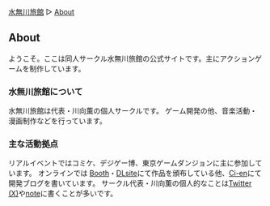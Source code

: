 [水無川旅館](/top) ▷ [About](/about)

## About

ようこそ。ここは同人サークル水無川旅館の公式サイトです。主にアクションゲームを制作しています。

### 水無川旅館について

水無川旅館は代表・川向薫の個人サークルです。
ゲーム開発の他、音楽活動・漫画制作などを行っています。

### 主な活動拠点

リアルイベントではコミケ、デジゲー博、東京ゲームダンジョンに主に参加しています。
オンラインでは
[Booth](https://bydriv.booth.pm/)・[DLsite](https://www.dlsite.com/home/circle/profile/=/maker_id/RG68520.html)にて作品を頒布している他、[Ci-en](https://ci-en.net/creator/16842)にて開発ブログを書いています。
サークル代表・川向薫の個人的なことは[Twitter (X)](https://x.com/bydriv)や[note](https://note.com/bydriv)に書くことが多いです。
